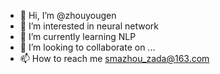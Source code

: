 - 👋 Hi, I’m @zhouyougen
- 👀 I’m interested in neural network
- 🌱 I’m currently learning NLP
- 💞️ I’m looking to collaborate on ...
- 📫 How to reach me smazhou_zada@163.com

<!---
zhouyougen/zhouyougen is a ✨ special ✨ repository because its `README.md` (this file) appears on your GitHub profile.
You can click the Preview link to take a look at your changes.
--->

